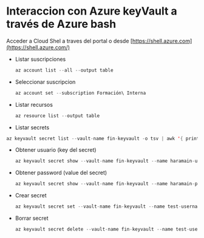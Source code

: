 # Interaccion con Azure keyVault a través de Azure bash

Acceder a Cloud Shel a traves del portal o desde [https://shell.azure.com](https://shell.azure.com/)

- Listar suscripciones
  ```java
  az account list --all --output table
  ```
  
- Seleccionar suscripcion
  ```java
  az account set --subscription Formación\ Interna
  ```  

- Listar recursos
  ```java
  az resource list --output table
  ```
  
- Listar secrets

```java
az keyvault secret list --vault-name fin-keyvault -o tsv | awk '{ print $2}'
```
 
- Obtener usuario (key del secret)
  ```java
  az keyvault secret show --vault-name fin-keyvault --name haramain-username | grep value
  ```
  
- Obtener password (value del secret)
  ```java
  az keyvault secret show --vault-name fin-keyvault --name haramain-password | grep value
  ```

- Crear secret
  ```java
  az keyvault secret set --vault-name fin-keyvault --name test-username --value user123
  ```
  
- Borrar secret
  ```java
  az keyvault secret delete --vault-name fin-keyvault --name test-username
  ```
